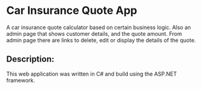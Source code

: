 # Car Insurance Quote App

A car insurance quote calculator based on certain business logic. Also an admin page that shows customer details, and the quote amount. From admin page there are links to delete, edit or display the details of the quote.

## Description:

This web application was written in C# and build using the ASP.NET framework.

